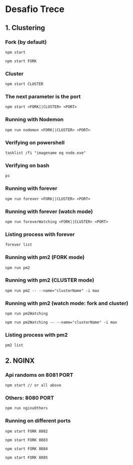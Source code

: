 # Desafio Trece

## 1. Clustering

### Fork (by default)

```
npm start
```

```
npm start FORK
```

### Cluster

```
npm start CLUSTER
```

### The next parameter is the port

```
npm start <FORK||CLUSTER> <PORT>
```

### Running with Nodemon

```
npm run nodemon <FORK||CLUSTER> <PORT>
```

### Verifying on powershell

```
tasklist /fi "imagename eq node.exe"
```

### Verifying on bash

```
ps
```

### Running with forever

```
npm run forever <FORK||CLUSTER> <PORT>
```

### Running with forever (watch mode)

```
npm run foreverWatching <FORK||CLUSTER> <PORT>
```

### Listing process with forever

```
forever list
```

### Running with pm2 (FORK mode)

```
npm run pm2
```

### Running with pm2 (CLUSTER mode)

```
npm run pm2 -- --name="clusterName" -i max
```

### Running with pm2 (watch mode: fork and cluster)

```
npm run pm2Watching
```

```
npm run pm2Watching -- --name="clusterName" -i max
```

### Listing process with pm2

```
pm2 list
```

## 2. NGINX

### Api randoms on 8081 PORT

```
npm start // or all above
```

### Others: 8080 PORT

```
npm run nginxOthers
```

### Running on different ports

```
npm start FORK 8082
```

```
npm start FORK 8083
```

```
npm start FORK 8084
```

```
npm start FORK 8085
```
